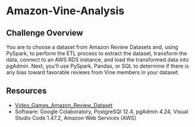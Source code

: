 # Amazon-Vine-Analysis

## Challenge Overview
You are to choose a dataset from Amazon Review Datasets and, using PySpark, to perform the ETL process to extract the dataset, transform the data, connect to an AWS RDS instance, and load the transformed data into pgAdmin. Next, you’ll use PySpark, Pandas, or SQL to determine if there is any bias toward favorable reviews from Vine members in your dataset.

## Resources
- [Video_Games_Amazon_Review_Dataset](https://s3.amazonaws.com/amazon-reviews-pds/tsv/amazon_reviews_us_Video_Games_v1_00.tsv.gz)
- Software: Google Colaboratory, PostgreSQl 12.4, pgAdmin 4.24, Visual Studio Code 1.47.2, Amazon Web Services (AWS)